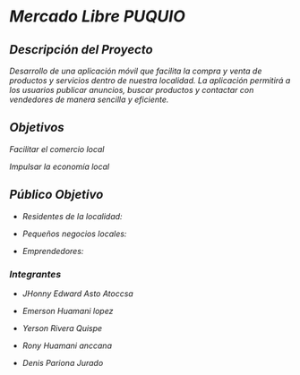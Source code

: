 # *Mercado Libre PUQUIO*


## *Descripción del Proyecto*
*Desarrollo de una aplicación móvil que facilita la compra y venta de productos y servicios dentro de nuestra localidad. La aplicación permitirá a los usuarios publicar anuncios, buscar productos y contactar con vendedores de manera sencilla y eficiente.*
## *Objetivos*
*Facilitar el comercio local*

*Impulsar la economía local*

## *Público Objetivo*
- *Residentes de la localidad:*

- *Pequeños negocios locales:*

- *Emprendedores:*
### *Integrantes*

- *JHonny Edward Asto Atoccsa*

- *Emerson Huamani lopez*

- *Yerson Rivera Quispe*

- *Rony Huamani anccana*

- *Denis Pariona Jurado*
  
